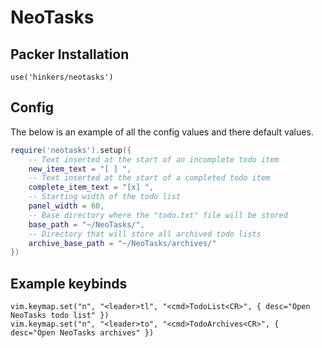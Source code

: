# NeoTasks

## Packer Installation

```
use('hinkers/neotasks')
```

## Config

The below is an example of all the config values and there default values.

```lua
require('neotasks').setup({
    -- Text inserted at the start of an incomplete todo item
    new_item_text = "[ ] ",
    -- Text inserted at the start of a completed todo item
    complete_item_text = "[x] ",
    -- Starting width of the todo list
    panel_width = 60,
    -- Base directory where the "todo.txt" file will be stored
    base_path = "~/NeoTasks/",
    -- Directory that will store all archived todo lists
    archive_base_path = "~/NeoTasks/archives/"
})
```

## Example keybinds

```
vim.keymap.set("n", "<leader>tl", "<cmd>TodoList<CR>", { desc="Open NeoTasks todo list" })
vim.keymap.set("n", "<leader>to", "<cmd>TodoArchives<CR>", { desc="Open NeoTasks archives" })
```
